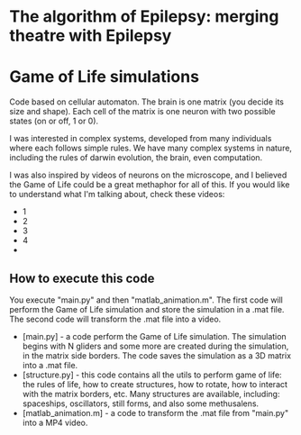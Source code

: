 # The algorithm of Epilepsy: merging theatre with Epilepsy
# Game of Life simulations

Code based on cellular automaton.
The brain is one matrix (you decide its size and shape). Each cell of the matrix is one neuron with two possible states (on or off, 1 or 0).

I was interested in complex systems, developed from many individuals where each follows simple rules.
We have many complex systems in nature, including the rules of darwin evolution, the brain, even computation.

I was also inspired by videos of neurons on the microscope, and I believed the Game of Life could be a great methaphor for all of this.
If you would like to understand what I'm talking about, check these videos:
- 1
- 2
- 3
- 4
- 


## How to execute this code

You execute "main.py" and then "matlab_animation.m". The first code will perform the Game of Life simulation and store the simulation in a .mat file. The second code will transform the .mat file into a video.

- [main.py] - a code perform the Game of Life simulation. The simulation begins with N gliders and some more are created during the simulation, in the matrix side borders. The code saves the simulation as a 3D matrix into a .mat file.
- [structure.py] - this code contains all the utils to perform game of life: the rules of life, how to create structures, how to rotate, how to interact with the matrix borders, etc. Many structures are available, including: spaceships, oscillators, still forms, and also some methusalens.
- [matlab_animation.m] - a code to transform the .mat file from "main.py" into a MP4 video.
